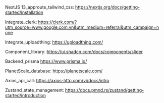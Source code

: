 NextJS 13_approute_tailwind_css: https://nextjs.org/docs/getting-started/installation

Integrate_clerk: https://clerk.com/?utm_source=www.google.com.vn&utm_medium=referral&utm_campaign=none

Integrate_uploadthing: https://uploadthing.com/

Component_library: https://ui.shadcn.com/docs/components/slider

Backend_prisma https://www.prisma.io/

PlanetScale_database: https://planetscale.com/

Axios_api_call: https://axios-http.com/vi/docs/intro

Zustand_state_management: https://docs.pmnd.rs/zustand/getting-started/introduction
